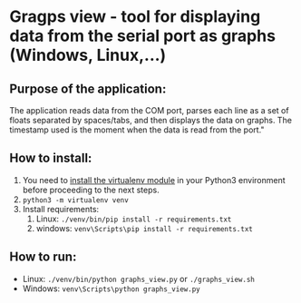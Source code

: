 # Gragps view - tool for displaying data from the serial port as graphs (Windows, Linux,...)

## Purpose of the application:

The application reads data from the COM port, parses each line as a set of floats separated by spaces/tabs, 
and then displays the data on graphs.
The timestamp used is the moment when the data is read from the port."

## How to install:
1. You need to [install the virtualenv module](https://virtualenv.pypa.io/en/latest/installation.html) in your Python3 environment before proceeding to the next steps.
2. `python3 -m virtualenv venv`
3. Install requirements:
    1. Linux: `./venv/bin/pip install -r requirements.txt`
    2. windows: `venv\Scripts\pip install -r requirements.txt`

## How to run:
* Linux: `./venv/bin/python graphs_view.py` or `./graphs_view.sh`
* Windows: `venv\Scripts\python graphs_view.py`
